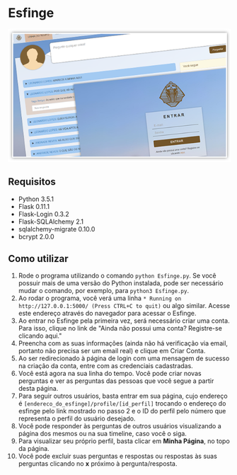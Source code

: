 # Esfinge
![Esfinge](screenshot.png)

## Requisitos
* Python                3.5.1
* Flask                 0.11.1
* Flask-Login           0.3.2
* Flask-SQLAlchemy      2.1
* sqlalchemy-migrate    0.10.0
* bcrypt                2.0.0

## Como utilizar
1. Rode o programa utilizando o comando `python Esfinge.py`. Se você possuir mais de uma versão do Python instalada, pode ser necessário mudar o comando, por exemplo, para `python3 Esfinge.py`.
2. Ao rodar o programa, você verá uma linha `* Running on http://127.0.0.1:5000/ (Press CTRL+C to quit)` ou algo similar. Acesse este endereço através do navegador para acessar o Esfinge.
3. Ao entrar no Esfinge pela primeira vez, será necessário criar uma conta. Para isso, clique no link de "Ainda não possui uma conta? Registre-se clicando aqui."
4. Preencha com as suas informações (ainda não há verificação via email, portanto não precisa ser um email real) e clique em Criar Conta.
5. Ao ser redirecionado à página de login com uma mensagem de sucesso na criação da conta, entre com as credenciais cadastradas.
6. Você está agora na sua linha do tempo. Você pode criar novas perguntas e ver as perguntas das pessoas que você segue a partir desta página.
7. Para seguir outros usuários, basta entrar em sua página, cujo endereço é `[endereco_do_esfinge]/profile/[id_perfil]` trocando o endereço do esfinge pelo link mostrado no passo 2 e o ID do perfil pelo número que representa o perfil do usuário desejado.
8. Você pode responder às perguntas de outros usuários visualizando a página dos mesmos ou na sua timeline, caso você o siga.
9. Para visualizar seu próprio perfil, basta clicar em **Minha Página**, no topo da página.
10. Você pode excluir suas perguntas e respostas ou respostas às suas perguntas clicando no **x** próximo à pergunta/resposta.